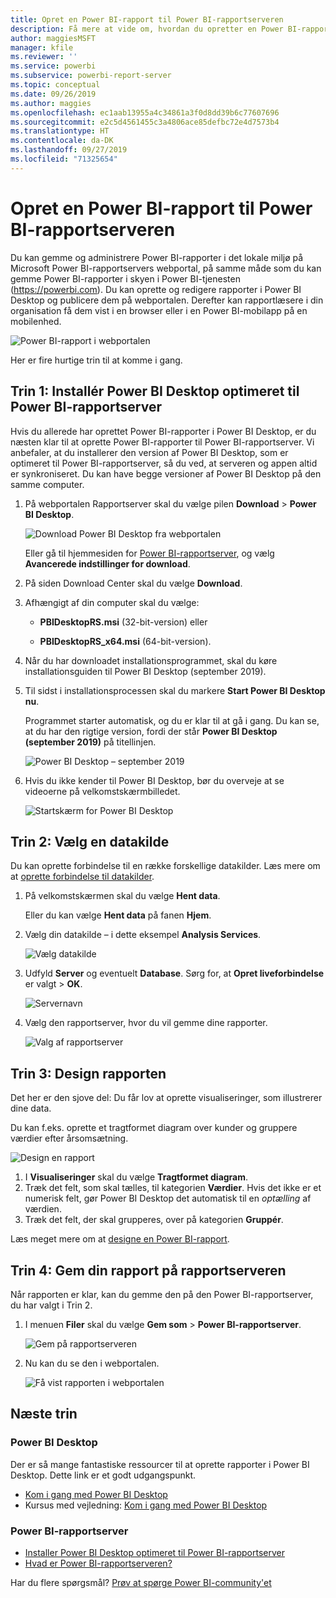 ```yaml
---
title: Opret en Power BI-rapport til Power BI-rapportserveren
description: Få mere at vide om, hvordan du opretter en Power BI-rapport til Power BI-rapportserver med nogle få hurtige trin.
author: maggiesMSFT
manager: kfile
ms.reviewer: ''
ms.service: powerbi
ms.subservice: powerbi-report-server
ms.topic: conceptual
ms.date: 09/26/2019
ms.author: maggies
ms.openlocfilehash: ec1aab13955a4c34861a3f0d8dd39b6c77607696
ms.sourcegitcommit: e2c5d4561455c3a4806ace85defbc72e4d7573b4
ms.translationtype: HT
ms.contentlocale: da-DK
ms.lasthandoff: 09/27/2019
ms.locfileid: "71325654"
---
```

# <a name="create-a-power-bi-report-for-power-bi-report-server"></a>Opret en Power BI-rapport til Power BI-rapportserveren
Du kan gemme og administrere Power BI-rapporter i det lokale miljø på Microsoft Power BI-rapportservers webportal, på samme måde som du kan gemme Power BI-rapporter i skyen i Power BI-tjenesten (https://powerbi.com). Du kan oprette og redigere rapporter i Power BI Desktop og publicere dem på webportalen. Derefter kan rapportlæsere i din organisation få dem vist i en browser eller i en Power BI-mobilapp på en mobilenhed.

![Power BI-rapport i webportalen](media/quickstart-create-powerbi-report/report-server-powerbi-report.png)

Her er fire hurtige trin til at komme i gang.

## <a name="step-1-install-power-bi-desktop-optimized-for-power-bi-report-server"></a>Trin 1: Installér Power BI Desktop optimeret til Power BI-rapportserver

Hvis du allerede har oprettet Power BI-rapporter i Power BI Desktop, er du næsten klar til at oprette Power BI-rapporter til Power BI-rapportserver. Vi anbefaler, at du installerer den version af Power BI Desktop, som er optimeret til Power BI-rapportserver, så du ved, at serveren og appen altid er synkroniseret. Du kan have begge versioner af Power BI Desktop på den samme computer.

1. På webportalen Rapportserver skal du vælge pilen **Download** > **Power BI Desktop**.

    ![Download Power BI Desktop fra webportalen](media/quickstart-create-powerbi-report/report-server-download-web-portal.png)

    Eller gå til hjemmesiden for [Power BI-rapportserver](https://powerbi.microsoft.com/report-server/), og vælg **Avancerede indstillinger for download**.

2. På siden Download Center skal du vælge **Download**.

3. Afhængigt af din computer skal du vælge:

    - **PBIDesktopRS.msi** (32-bit-version) eller

    - **PBIDesktopRS_x64.msi** (64-bit-version).

4. Når du har downloadet installationsprogrammet, skal du køre installationsguiden til Power BI Desktop (september 2019).

2. Til sidst i installationsprocessen skal du markere **Start Power BI Desktop nu**.
   
    Programmet starter automatisk, og du er klar til at gå i gang. Du kan se, at du har den rigtige version, fordi der står **Power BI Desktop (september 2019)** på titellinjen.

    ![Power BI Desktop – september 2019](media/quickstart-create-powerbi-report/power-bi-report-server-desktop-sept-2019.png)

3. Hvis du ikke kender til Power BI Desktop, bør du overveje at se videoerne på velkomstskærmbilledet.
   
    ![Startskærm for Power BI Desktop](media/quickstart-create-powerbi-report/report-server-powerbi-desktop-start.png)

## <a name="step-2-select-a-data-source"></a>Trin 2: Vælg en datakilde
Du kan oprette forbindelse til en række forskellige datakilder. Læs mere om at [oprette forbindelse til datakilder](connect-data-sources.md).

1. På velkomstskærmen skal du vælge **Hent data**.
   
    Eller du kan vælge **Hent data** på fanen **Hjem**.
2. Vælg din datakilde – i dette eksempel **Analysis Services**.
   
    ![Vælg datakilde](media/quickstart-create-powerbi-report/power-bi-report-server-get-data-ssas.png)
3. Udfyld **Server** og eventuelt **Database**. Sørg for, at **Opret liveforbindelse** er valgt > **OK**.
   
    ![Servernavn](media/quickstart-create-powerbi-report/report-server-ssas-server-name.png)
4. Vælg den rapportserver, hvor du vil gemme dine rapporter.
   
    ![Valg af rapportserver](media/quickstart-create-powerbi-report/report-server-select-server.png)

## <a name="step-3-design-your-report"></a>Trin 3: Design rapporten
Det her er den sjove del: Du får lov at oprette visualiseringer, som illustrerer dine data.

Du kan f.eks. oprette et tragtformet diagram over kunder og gruppere værdier efter årsomsætning.

![Design en rapport](media/quickstart-create-powerbi-report/report-server-create-funnel.png)

1. I **Visualiseringer** skal du vælge **Tragtformet diagram**.
2. Træk det felt, som skal tælles, til kategorien **Værdier**. Hvis det ikke er et numerisk felt, gør Power BI Desktop det automatisk til en *optælling* af værdien.
3. Træk det felt, der skal grupperes, over på kategorien **Gruppér**.

Læs meget mere om at [designe en Power BI-rapport](../desktop-report-view.md).

## <a name="step-4-save-your-report-to-the-report-server"></a>Trin 4: Gem din rapport på rapportserveren
Når rapporten er klar, kan du gemme den på den Power BI-rapportserver, du har valgt i Trin 2.

1. I menuen **Filer** skal du vælge **Gem som** > **Power BI-rapportserver**.
   
    ![Gem på rapportserveren](media/quickstart-create-powerbi-report/report-server-save-as-powerbi-report-server.png)
2. Nu kan du se den i webportalen.
   
    ![Få vist rapporten i webportalen](media/quickstart-create-powerbi-report/report-server-powerbi-report.png)

## <a name="next-steps"></a>Næste trin
### <a name="power-bi-desktop"></a>Power BI Desktop
Der er så mange fantastiske ressourcer til at oprette rapporter i Power BI Desktop. Dette link er et godt udgangspunkt.

* [Kom i gang med Power BI Desktop](../desktop-getting-started.md)
* Kursus med vejledning: [Kom i gang med Power BI Desktop](../guided-learning/gettingdata.yml?tutorial-step=2)

### <a name="power-bi-report-server"></a>Power BI-rapportserver
* [Installer Power BI Desktop optimeret til Power BI-rapportserver](install-powerbi-desktop.md)  
* [Hvad er Power BI-rapportserveren?](get-started.md)  

Har du flere spørgsmål? [Prøv at spørge Power BI-community'et](https://community.powerbi.com/)
